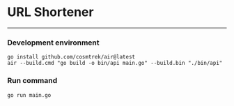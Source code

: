 # URL Shortener
---
### Development environment
```
go install github.com/cosmtrek/air@latest
air --build.cmd "go build -o bin/api main.go" --build.bin "./bin/api"
```


### Run command
```
go run main.go
```